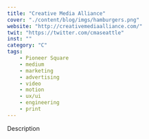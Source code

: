 ```yaml
---
title: "Creative Media Alliance"
cover: "./content/blog/imgs/hamburgers.png"
website: "http://creativemediaalliance.com/"
twit: "https://twitter.com/cmaseattle"
inst: ""
category: "C"
tags:
    - Pioneer Square
    - medium
    - marketing
    - advertising
    - video
    - motion
    - ux/ui
    - engineering
    - print
---
```


Description
